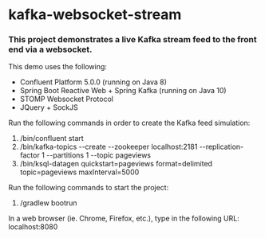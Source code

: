 # kafka-websocket-stream

### This project demonstrates a live Kafka stream feed to the front end via a websocket.

This demo uses the following:
- Confluent Platform 5.0.0 (running on Java 8)
- Spring Boot Reactive Web + Spring Kafka (running on Java 10)
- STOMP Websocket Protocol
- JQuery + SockJS

Run the following commands in order to create the Kafka feed simulation:
1. <path-to-confluent>/bin/confluent start
2. <path-to-confluent>/bin/kafka-topics --create --zookeeper localhost:2181 --replication-factor 1 --partitions 1 --topic pageviews
3. <path-to-confluent>/bin/ksql-datagen quickstart=pageviews format=delimited topic=pageviews maxInterval=5000

Run the following commands to start the project:
1. <path-to-project>/gradlew bootrun

In a web browser (ie. Chrome, Firefox, etc.), type in the following URL:
localhost:8080